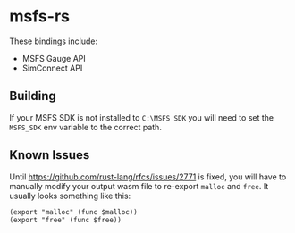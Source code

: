 # msfs-rs

These bindings include:

- MSFS Gauge API
- SimConnect API

## Building

If your MSFS SDK is not installed to `C:\MSFS SDK` you will need to set the
`MSFS_SDK` env variable to the correct path.

## Known Issues

Until https://github.com/rust-lang/rfcs/issues/2771 is fixed, you will have to
manually modify your output wasm file to re-export `malloc` and `free`. It
usually looks something like this:

```wat
(export "malloc" (func $malloc))
(export "free" (func $free))
```

